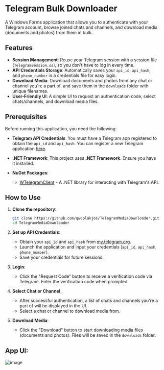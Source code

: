 # Telegram Bulk Downloader

A Windows Forms application that allows you to authenticate with your Telegram account, browse joined chats and channels, and download media (documents and photos) from them in bulk.

## Features

- **Session Management**: Reuse your Telegram session with a session file (`TelegramSession.ss`), so you don't have to log in every time.
- **API Credentials Storage**: Automatically saves your `api_id`, `api_hash`, and `phone_number` in a credentials file for easy login.
- **Download Media**: Download documents and photos from any chat or channel you're a part of, and save them in the `downloads` folder with unique filenames.
- **User-Friendly UI**: A simple UI to request an authentication code, select chats/channels, and download media files.

## Prerequisites

Before running this application, you need the following:

- **Telegram API Credentials**: You must have a Telegram app registered to obtain the `api_id` and `api_hash`. You can register a new Telegram application [here](https://my.telegram.org/auth).
  
- **.NET Framework**: This project uses **.NET Framework**. Ensure you have it installed.

- **NuGet Packages**:
  - [WTelegramClient](https://www.nuget.org/packages/WTelegramClient/) - A .NET library for interacting with Telegram's API.

## How to Use

1. **Clone the repository**:

    ```bash
    git clone https://github.com/qwoplakjos/TelegramMediaDownloader.git
    cd TelegramMediaDownloader
    ```

2. **Set up API Credentials**:
   - Obtain your `api_id` and `api_hash` from [my.telegram.org](https://my.telegram.org/auth).
   - Launch the application and input your credentials (`api_id`, `api_hash`, `phone_number`).
   - Save your credentials for future sessions.

3. **Login**:
   - Click the "Request Code" button to receive a verification code via Telegram. Enter the verification code when prompted.

4. **Select Chat or Channel**:
   - After successful authentication, a list of chats and channels you're a part of will be displayed in the UI.
   - Select a chat or channel to download media from.

5. **Download Media**:
   - Click the "Download" button to start downloading media files (documents and photos). Files will be saved in the `downloads` folder.

## App UI:

![image](https://github.com/user-attachments/assets/2592e893-64f4-4ff6-9fe4-0784992e2aa0)
